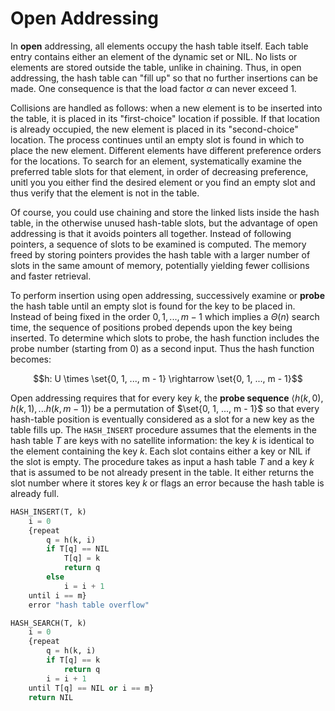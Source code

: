 # Open Addressing

In **open** addressing, all elements occupy the hash table itself. Each table entry contains either an element of the dynamic set or $\text{NIL}$. No lists or elements are stored outside the table, unlike in chaining. Thus, in open addressing, the hash table can "fill up" so that no further insertions can be made. One consequence is that the load factor $\alpha$ can never exceed $1$.

Collisions are handled as follows: when a new element is to be inserted into the table, it is placed in its "first-choice" location if possible. If that location is already occupied, the new element is placed in its "second-choice" location. The process continues until an empty slot is found in which to place the new element. Different elements have different preference orders for the locations. To search for an element, systematically examine the preferred table slots for that element, in order of decreasing preference, unitl you you either find the desired element or you find an empty slot and thus verify that the element is not in the table.

Of course, you could use chaining and store the linked lists inside the hash table, in the otherwise unused hash-table slots, but the advantage of open addressing is that it avoids pointers all together. Instead of following pointers, a sequence of slots to be examined is computed. The memory freed by storing pointers provides the hash table with a larger number of slots in the same amount of memory, potentially yielding fewer collisions and faster retrieval.

To perform insertion using open addressing, successively examine or **probe** the hash table until an empty slot is found for the key to be placed in. Instead of being fixed in the order $0, 1, ..., m - 1$ which implies a $\Theta(n)$ search time, the sequence of positions probed depends upon the key being inserted. To determine which slots to probe, the hash function includes the probe number (starting from $0$) as a second input. Thus the hash function becomes:

$$h: U \times \set{0, 1, ..., m - 1} \rightarrow \set{0, 1, ..., m - 1}$$

Open addressing requires that for every key $k$, the **probe sequence** $\left< h(k, 0), h(k, 1), ... h(k, m - 1)\right>$ be a permutation of $\set{0, 1, ..., m - 1}$ so that every hash-table position is eventually considered as a slot for a new key as the table fills up. The `HASH_INSERT` procedure assumes that the elements in the hash table $T$ are keys with no satellite information: the key $k$ is identical to the element containing the key $k$. Each slot contains either a key or $\text{NIL}$ if the slot is empty. The procedure takes as input a hash table $T$ and a key $k$ that is assumed to be not already present in the table. It either returns the slot number where it stores key $k$ or flags an error because the hash table is already full.

```python
HASH_INSERT(T, k)
    i = 0
    {repeat
        q = h(k, i)
        if T[q] == NIL
            T[q] = k
            return q
        else
            i = i + 1
    until i == m}
    error "hash table overflow"

HASH_SEARCH(T, k)
    i = 0
    {repeat
        q = h(k, i)
        if T[q] == k
            return q
        i = i + 1
    until T[q] == NIL or i == m}
    return NIL
```

